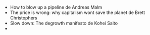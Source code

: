 - How to blow up a pipeline de Andreas Malm
- The price is wrong: why capitalism wont save the planet de Brett Christophers
- Slow down: The degrowth manifesto de Kohei Saito
- 